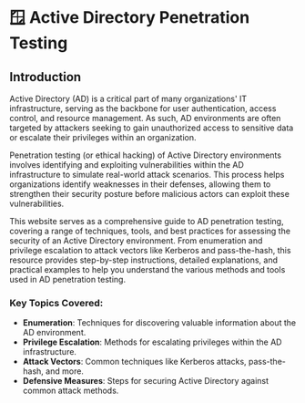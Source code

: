 # 🪟 Active Directory Penetration Testing

## Introduction

Active Directory (AD) is a critical part of many organizations' IT infrastructure, serving as the backbone for user authentication, access control, and resource management. As such, AD environments are often targeted by attackers seeking to gain unauthorized access to sensitive data or escalate their privileges within an organization.

Penetration testing (or ethical hacking) of Active Directory environments involves identifying and exploiting vulnerabilities within the AD infrastructure to simulate real-world attack scenarios. This process helps organizations identify weaknesses in their defenses, allowing them to strengthen their security posture before malicious actors can exploit these vulnerabilities.

This website serves as a comprehensive guide to AD penetration testing, covering a range of techniques, tools, and best practices for assessing the security of an Active Directory environment. From enumeration and privilege escalation to attack vectors like Kerberos and pass-the-hash, this resource provides step-by-step instructions, detailed explanations, and practical examples to help you understand the various methods and tools used in AD penetration testing.

### Key Topics Covered:

* **Enumeration**: Techniques for discovering valuable information about the AD environment.
* **Privilege Escalation**: Methods for escalating privileges within the AD infrastructure.
* **Attack Vectors**: Common techniques like Kerberos attacks, pass-the-hash, and more.
* **Defensive Measures**: Steps for securing Active Directory against common attack methods.
